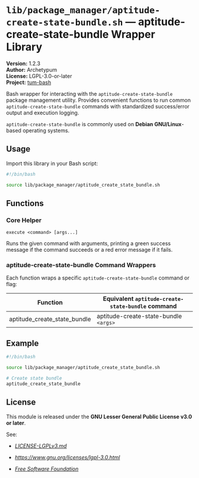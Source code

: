 # `lib/package_manager/aptitude-create-state-bundle.sh` — aptitude-create-state-bundle Wrapper Library

**Version:** 1.2.3  
**Author:** Archetypum  
**License:** LGPL-3.0-or-later  
**Project:** [tum-bash](https://github.com/Archetypum/tum-bash.git)

Bash wrapper for interacting with the `aptitude-create-state-bundle` package management utility. Provides convenient functions to run common `aptitude-create-state-bundle` commands with standardized success/error output and execution logging.

`aptitude-create-state-bundle` is commonly used on **Debian GNU/Linux**-based operating systems.

## Usage

Import this library in your Bash script:

```bash
#!/bin/bash

source lib/package_manager/aptitude_create_state_bundle.sh
```

## Functions

### Core Helper

`execute <command> [args...]`

Runs the given command with arguments, printing a green success message if the command succeeds or a red error message if it fails.

### aptitude-create-state-bundle Command Wrappers

Each function wraps a specific `aptitude-create-state-bundle` command or flag:

| **Function**                 | **Equivalent `aptitude-create-state-bundle` command** |
|------------------------------|-------------------------------------------------------|
| aptitude_create_state_bundle | aptitude-create-state-bundle `<args>`                 |

## Example

```bash
#!/bin/bash

source lib/package_manager/aptitude_create_state_bundle.sh

# Create state bundle
aptitude_create_state_bundle
```

## License

This module is released under the **GNU Lesser General Public License v3.0 or later**.

See:

- [_LICENSE-LGPLv3.md_](https://github.com/Archetypum/tum-bash/blob/master/LICENSE-LGPLv3.md)

- _https://www.gnu.org/licenses/lgpl-3.0.html_

- [_Free Software Foundation_](https://www.fsf.org/)
